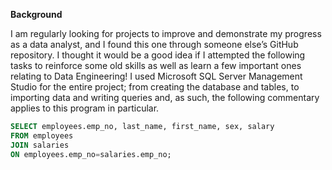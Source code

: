 **Background**

I am regularly looking for projects to improve and demonstrate my progress as a data analyst, and I found this one through someone else’s GitHub repository. I thought it would be a good idea if I attempted the following tasks to reinforce some old skills as well as learn a few important ones relating to Data Engineering!
I used Microsoft SQL Server Management Studio for the entire project; from creating the database and tables, to importing data and writing queries and, as such, the following commentary applies to this program in particular. 


```sql 
SELECT employees.emp_no, last_name, first_name, sex, salary
FROM employees
JOIN salaries 
ON employees.emp_no=salaries.emp_no; 
```
